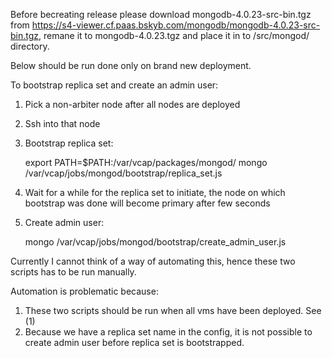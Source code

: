 Before becreating release please download mongodb-4.0.23-src-bin.tgz from https://s4-viewer.cf.paas.bskyb.com/mongodb/mongodb-4.0.23-src-bin.tgz, remane it to mongodb-4.0.23.tgz and place it in to /src/mongod/ directory.

Below should be run done only on brand new deployment.

To bootstrap replica set and create an admin user:

1. Pick a non-arbiter node after all nodes are deployed
2. Ssh into that node
3. Bootstrap replica set:
 
    export PATH=$PATH:/var/vcap/packages/mongod/
    mongo /var/vcap/jobs/mongod/bootstrap/replica_set.js

4. Wait for a while for the replica set to initiate, the node on which bootstrap was done will become primary after few seconds
5. Create admin user: 

    mongo /var/vcap/jobs/mongod/bootstrap/create_admin_user.js

Currently I cannot think of a way of automating this, hence these two scripts has to be run manually.

Automation is problematic because:
1. These two scripts should be run when all vms have been deployed. See (1)
2. Because we have a replica set name in the config, it is not possible to create admin user before replica set is bootstrapped.